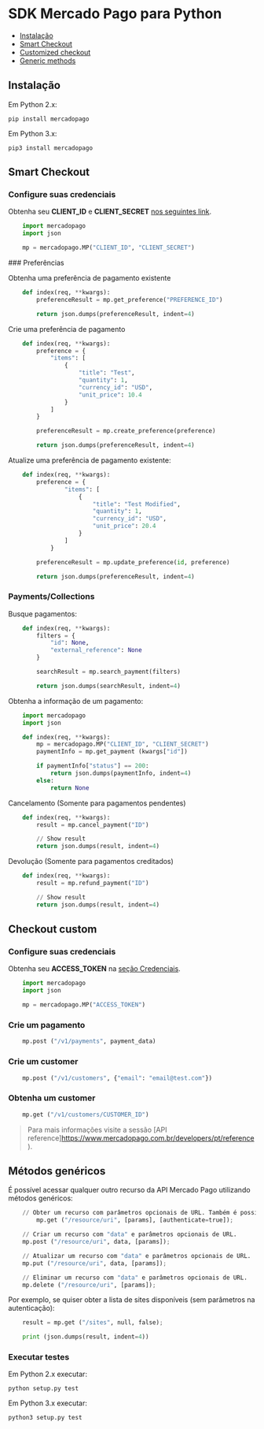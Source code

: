 # SDK Mercado Pago para Python


* [Instalação](#bookmark_instalação)
* [Smart Checkout](#bookmark_smart_checkout)
* [Customized checkout](#bookmark_checkout_custom)
* [Generic methods](#bookmark_métodos_genéricos)

## Instalação


Em Python 2.x:

``pip install mercadopago``

Em Python 3.x:

``pip3 install mercadopago``

## Smart Checkout


### Configure suas credenciais


Obtenha seu **CLIENT_ID** e **CLIENT_SECRET** [nos seguintes link]([FAKER][CREDENTIALS][URL_BASIC]).

``` python
    import mercadopago
    import json

    mp = mercadopago.MP("CLIENT_ID", "CLIENT_SECRET")
```

### Preferências


Obtenha uma preferência de pagamento existente


``` python
    def index(req, **kwargs):
        preferenceResult = mp.get_preference("PREFERENCE_ID")

        return json.dumps(preferenceResult, indent=4)
```

Crie uma preferência de pagamento

``` python
    def index(req, **kwargs):
        preference = {
            "items": [
                {
                    "title": "Test",
                    "quantity": 1,
                    "currency_id": "USD",
                    "unit_price": 10.4
                }
            ]
        }

        preferenceResult = mp.create_preference(preference)

        return json.dumps(preferenceResult, indent=4)
```
Atualize uma preferência de pagamento existente:


``` python
    def index(req, **kwargs):
        preference = {
                "items": [
                    {
                        "title": "Test Modified",
                        "quantity": 1,
                        "currency_id": "USD",
                        "unit_price": 20.4
                    }
                ]
            }

        preferenceResult = mp.update_preference(id, preference)

        return json.dumps(preferenceResult, indent=4)
```
### Payments/Collections


Busque pagamentos:

``` python
    def index(req, **kwargs):
        filters = {
            "id": None,
            "external_reference": None
        }

        searchResult = mp.search_payment(filters)

        return json.dumps(searchResult, indent=4)
```

Obtenha a informação de um pagamento:

``` python
    import mercadopago
    import json

    def index(req, **kwargs):
        mp = mercadopago.MP("CLIENT_ID", "CLIENT_SECRET")
        paymentInfo = mp.get_payment (kwargs["id"])

        if paymentInfo["status"] == 200:
            return json.dumps(paymentInfo, indent=4)
        else:
            return None
```

Cancelamento (Somente para pagamentos pendentes)

``` python
    def index(req, **kwargs):
        result = mp.cancel_payment("ID")

        // Show result
        return json.dumps(result, indent=4)
```

Devolução (Somente para pagamentos creditados)

``` python
    def index(req, **kwargs):
        result = mp.refund_payment("ID")

        // Show result
        return json.dumps(result, indent=4)
```

## Checkout custom

### Configure suas credenciais

Obtenha seu **ACCESS_TOKEN** na [seção Credenciais]([FAKER][CREDENTIALS][URL]).


``` python
    import mercadopago
    import json

    mp = mercadopago.MP("ACCESS_TOKEN")
```


### Crie um pagamento

``` python
    mp.post ("/v1/payments", payment_data)
```

### Crie um customer

```python
    mp.post ("/v1/customers", {"email": "email@test.com"})
```

### Obtenha um customer

```python
    mp.get ("/v1/customers/CUSTOMER_ID")
```

> Para mais informações visite a sessão [API reference]https://www.mercadopago.com.br/developers/pt/reference).

## Métodos genéricos

É possível acessar qualquer outro recurso da API Mercado Pago utilizando métodos genéricos:

```python
    // Obter um recurso com parâmetros opcionais de URL. Também é possível desabilitar a autenticação para APIs públicas.
        mp.get ("/resource/uri", [params], [authenticate=true]);
```

```python
    // Criar um recurso com "data" e parâmetros opcionais de URL.
    mp.post ("/resource/uri", data, [params]);
```
```python
    // Atualizar um recurso com "data" e parâmetros opcionais de URL.
    mp.put ("/resource/uri", data, [params]);
```
```python
    // Eliminar um recurso com "data" e parâmetros opcionais de URL.
    mp.delete ("/resource/uri", [params]);
```

Por exemplo, se quiser obter a lista de sites disponíveis (sem parâmetros na autenticação):

```python
    result = mp.get ("/sites", null, false);

    print (json.dumps(result, indent=4))
```

### Executar testes


Em Python 2.x executar:

``python setup.py test``

Em Python 3.x executar:

``python3 setup.py test``
